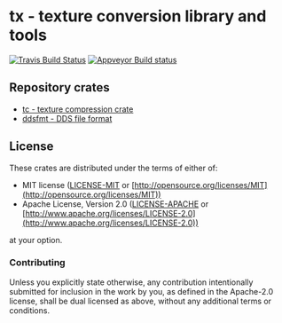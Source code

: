 # tx - texture conversion library and tools
[![Travis Build Status](https://travis-ci.org/starkat99/tx-rs.svg?branch=master)](https://travis-ci.org/starkat99/tx-rs) [![Appveyor Build status](https://ci.appveyor.com/api/projects/status/bxyw546v23w1xnm2?svg=true)](https://ci.appveyor.com/project/starkat99/tx-rs)

## Repository crates
- [tc - texture compression crate](tc/)
- [ddsfmt - DDS file format](ddsfmt/)

## License

These crates are distributed under the terms of either of:

* MIT license ([LICENSE-MIT](LICENSE-MIT) or
[http://opensource.org/licenses/MIT](http://opensource.org/licenses/MIT))
* Apache License, Version 2.0 ([LICENSE-APACHE](LICENSE-APACHE) or
[http://www.apache.org/licenses/LICENSE-2.0](http://www.apache.org/licenses/LICENSE-2.0))

at your option.

### Contributing

Unless you explicitly state otherwise, any contribution intentionally submitted for inclusion in the
work by you, as defined in the Apache-2.0 license, shall be dual licensed as above, without any
additional terms or conditions.